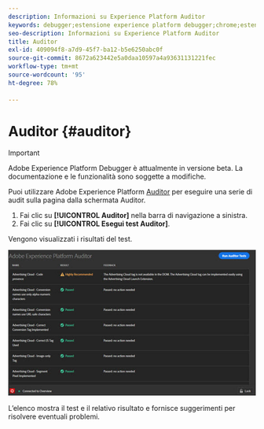 ```yaml
---
description: Informazioni su Experience Platform Auditor
keywords: debugger;estensione experience platform debugger;chrome;estensione;auditor;dtm;target
seo-description: Informazioni su Experience Platform Auditor
title: Auditor
exl-id: 409094f8-a7d9-45f7-ba12-b5e6250abc0f
source-git-commit: 8672a623442e5a0daa10597a4a93631131221fec
workflow-type: tm+mt
source-wordcount: '95'
ht-degree: 78%

---
```


# Auditor {#auditor}

>[!IMPORTANT]
>
>Adobe Experience Platform Debugger è attualmente in versione beta. La documentazione e le funzionalità sono soggette a modifiche.

Puoi utilizzare Adobe Experience Platform [Auditor](https://docs.adobe.com/content/help/it-IT/auditor/using/overview.html) per eseguire una serie di audit sulla pagina dalla schermata Auditor.

1. Fai clic su **[!UICONTROL Auditor]** nella barra di navigazione a sinistra.
1. Fai clic su **[!UICONTROL Esegui test Auditor]**.

Vengono visualizzati i risultati del test.

![](assets/auditor-results.jpg)

L’elenco mostra il test e il relativo risultato e fornisce suggerimenti per risolvere eventuali problemi.
